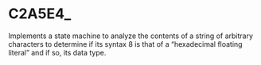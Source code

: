 # C2A5E4_
Implements a state machine to analyze the contents of a string of arbitrary characters to determine if its syntax 8 is that of a “hexadecimal floating literal” and if so, its data type.
